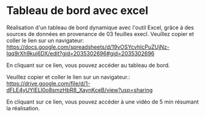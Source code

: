 # Tableau de bord avec excel
Réalisation d'un tableau de bord dynamique avec l'outil Excel, grâce à des sources de données en provenance de 03 feuilles execl. Veuillez copier et coller le lien sur un navigateur: https://docs.google.com/spreadsheets/d/19vOSYcvhIcPuZUjNz-Iqq9rXh9kui6DX/edit?gid=2035302696#gid=2035302696

En cliquant sur ce lien, vous pouvez accéder au tableau de bord.

Veuillez copier et coller le lien sur un navigateur.: https://drive.google.com/file/d/1-dFLE4yUYIELl0o8smzHbR8_XaynKceB/view?usp=sharing

En cliquant sur ce lien, vous pouvez accéder à une vidéo de 5 min résumant la réalisation.
